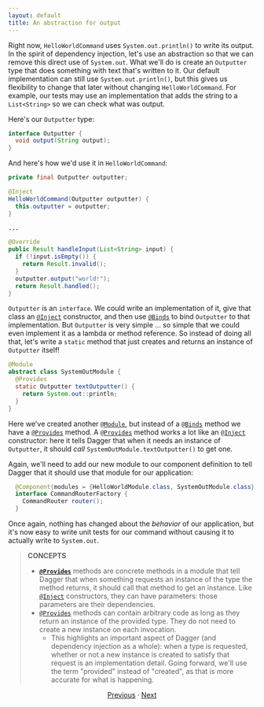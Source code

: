 ```yaml
---
layout: default
title: An abstraction for output
---
```


Right now, `HelloWorldCommand` uses `System.out.println()` to write its output.
In the spirit of dependency injection, let's use an abstraction so that we can
remove this direct use of `System.out`. What we'll do is create an `Outputter`
type that does something with text that's written to it. Our default
implementation can still use `System.out.println()`, but this gives us
flexibility to change that later without changing `HelloWorldCommand`. For
example, our tests may use an implementation that adds the string to a
`List<String>` so we can check what was output.

Here's our `Outputter` type:

```java
interface Outputter {
  void output(String output);
}
```

And here's how we'd use it in `HelloWorldCommand`:

```java
private final Outputter outputter;

@Inject
HelloWorldCommand(Outputter outputter) {
  this.outputter = outputter;
}

...

@Override
public Result handleInput(List<String> input) {
  if (!input.isEmpty()) {
    return Result.invalid();
  }
  outputter.output("world!");
  return Result.handled();
}
```

`Outputter` is an `interface`. We could write an implementation of it, give that
class an [`@Inject`] constructor, and then use [`@Binds`] to bind `Outputter` to
that implementation. But `Outputter` is very simple … so simple that we could
even implement it as a lambda or method reference. So instead of doing all that,
let's write a `static` method that just creates and returns an instance of
`Outputter` itself!

```java
@Module
abstract class SystemOutModule {
  @Provides
  static Outputter textOutputter() {
    return System.out::println;
  }
}
```

Here we've created another [`@Module`], but instead of a [`@Binds`] method we
have a [`@Provides`] method. A [`@Provides`] method works a lot like an
[`@Inject`] constructor: here it tells Dagger that when it needs an instance of
`Outputter`, it should _call_ `SystemOutModule.textOutputter()` to get one.

Again, we'll need to add our new module to our component definition to tell
Dagger that it should use that module for our application:

```java
  @Component(modules = {HelloWorldModule.class, SystemOutModule.class})
  interface CommandRouterFactory {
    CommandRouter router();
  }
```

Once again, nothing has changed about the _behavior_ of our application, but
it's now easy to write unit tests for our command without causing it to actually
write to `System.out`.

> **CONCEPTS**
>
> *   **[`@Provides`]** methods are concrete methods in a module that tell
>     Dagger that when something requests an instance of the type the method
>     returns, it should call that method to get an instance. Like [`@Inject`]
>     constructors, they can have parameters: those parameters are their
>     dependencies.
> *   [`@Provides`] methods can contain arbitrary code as long as they return an
>     instance of the provided type. They do not need to create a new instance
>     on each invocation.
>     *   This highlights an important aspect of Dagger (and dependency
>         injection as a whole): when a type is requested, whether or not a new
>         instance is created to satisfy that request is an implementation
>         detail. Going forward, we'll use the term "provided" instead of
>         "created", as that is more accurate for what is happening.

<section style="text-align: center" markdown="1">

[Previous](04-depending-on-interface) · [Next](06-new-command)

</section>

[`@Binds`]: https://dagger.dev/api/latest/dagger/Binds.html
[`@Inject`]: http://docs.oracle.com/javaee/7/api/javax/inject/Inject.html
[`@Module`]: https://dagger.dev/api/latest/dagger/Module.html
[`@Provides`]: https://dagger.dev/api/latest/dagger/Provides.html
